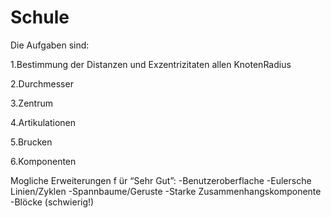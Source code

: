# Schule


Die Aufgaben sind:
<p> 1.Bestimmung der Distanzen und Exzentrizitaten allen KnotenRadius
<p> 2.Durchmesser
<p> 3.Zentrum
<p> 4.Artikulationen
<p> 5.Brucken
<p> 6.Komponenten

Mogliche Erweiterungen f ̈ur “Sehr Gut”:
-Benutzeroberflache 
-Eulersche Linien/Zyklen
-Spannbaume/Geruste 
-Starke Zusammenhangskomponente
-Blöcke (schwierig!)
